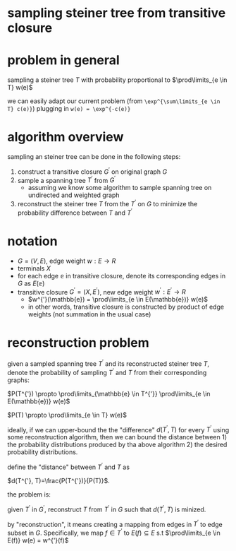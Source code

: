 # sampling steiner tree from transitive closure

# problem in general

sampling a steiner tree $`T`$ with probability proportional to $`\prod\limits_{e \in T} w(e)`$

we can easily adapt our current problem (from `\exp^{\sum\limits_{e \in T} c(e)}`) plugging in `w(e) = \exp^{-c(e)}`

# algorithm overview

sampling an steiner tree can be done in the following steps:

1. construct a transitive closure $`G^{'}`$ on original graph $`G`$
2. sample a spanning tree $`T^{'}`$ from $`G^{'}`$
   - assuming we know some algorithm to sample spanning tree on undirected and weighted graph
3. reconstruct the steiner tree $`T`$ from the $`T^{'}`$ on $`G`$ to minimize the probability difference between $`T`$ and $`T^{'}`$

# notation

- $`G=(V, E)`$, edge weight $`w: E \rightarrow R`$
- terminals $`X`$
- for each edge $`\mathbb{e}`$ in transitive closure, denote its corresponding edges in $`G`$ as $`E(\mathbb{e})`$
- transitive closure $`G^{'}=(X, E^{'})`$, new edge weight $`w^{'}: E^{'} \rightarrow R`$
  - $`w^{'}(\mathbb{e}) = \prod\limits_{e \in E(\mathbb{e})} w(e)`$
  - in other words, transitive closure is constructed by product of edge weights (not summation in the usual case)


# reconstruction problem

given a sampled spanning tree $`T^{'}`$ and its reconstructed steiner tree $`T`$, denote the probability of sampling $`T^{'}`$ and $`T`$ from their corresponding graphs:


$`P(T^{'}) \propto \prod\limits_{\mathbb{e} \in T^{'}} \prod\limits_{e \in E(\mathbb{e})} w(e)`$

$`P(T) \propto \prod\limits_{e \in T} w(e)`$

ideally, if we can upper-bound the the "difference" $`d(T^{'}, T)`$ for every $`T^{'}`$ using some reconstruction algorithm, then we can bound the distance between 1)  the  probability distributions produced by tha above algorithm 2) the desired  probability distributions. 

define the "distance" between $`T^{'}`$ and $`T`$ as

$`d(T^{'}, T)=\frac{P(T^{'})}{P(T)}`$.

the problem is:

given $`T^{'}`$ in $`G^{'}`$, reconstruct $`T`$ from $`T^{'}`$ in $`G`$ such that $`d(T^{'}, T)`$ is minized. 

by "reconstruction", it means creating a mapping from edges in $`T^{'}`$ to edge subset in $`G`$. 
Specifically, we map $`f \in T^{'}`$ to $`E(f) \subseteq E`$ s.t $`\prod\limits_{e \in E(f)} w(e) = w^{'}(f)`$ 


